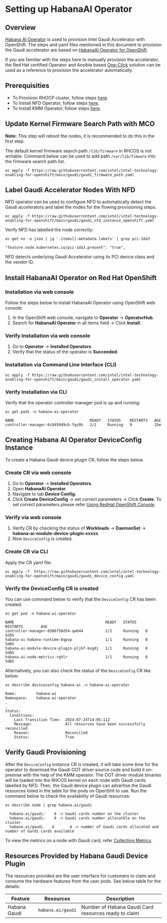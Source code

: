 # Setting up HabanaAI Operator

## Overview
[Habana AI Operator](https://catalog.redhat.com/software/container-stacks/detail/64342b3bcbfbb9a6588ce8dd) is used to provision Intel Gaudi Accelerator with OpenShift. The steps and yaml files mentioned in this document to provision the Gaudi accelerator are based on [HabanaAI Operator for OpenShift](https://docs.habana.ai/en/latest/Orchestration/HabanaAI_Operator/index.html).

If you are familiar with the steps here to manually provision the accelerator, the Red Hat certified Operator and Ansible based [One-Click](/one_click/README.md) solution can be used as a reference to provision the accelerator automatically.

## Prerequisities
- To Provision RHOCP cluster, follow steps [here](/README.md#provisioning-rhocp-cluster).
- To Install NFD Operator, follow steps [here](/nfd/README.md#install-nfd-operator).
- To Install KMM Operator, follow steps [here](/kmmo/README.md#install-kmm-operator).

## Update Kernel Firmware Search Path with MCO
**Note:** This step will reboot the nodes, it is recommended to do this in the first step.

The default kernel firmware search path `/lib/firmware` in RHCOS is not writable. Command below can be used to add path `/var/lib/fimware` into the firmware search path list.
```
oc apply -f https://raw.githubusercontent.com/intel/intel-technology-enabling-for-openshift/main/gaudi/gaudi_firmware_path.yaml
```

## Label Gaudi Accelerator Nodes With NFD
NFD operator can be used to configure NFD to automatically detect the Gaudi accelerators and label the nodes for the flowing provisioning steps.
```
oc apply -f https://raw.githubusercontent.com/intel/intel-technology-enabling-for-openshift/main/gaudi/gaudi_nfd_instance_openshift.yaml
```
Verify NFD has labelled the node correctly:
```
oc get no -o json | jq '.items[].metadata.labels' | grep pci-1da3

"feature.node.kubernetes.io/pci-1da3.present": "true",
```
NFD detects underlying Gaudi Accelerator using its PCI device class and the vendor ID.

## Install HabanaAI Operator on Red Hat OpenShift
### Installation via web console
Follow the steps below to install HabanaAI Operator using OpenShift web console:
1.	In the OpenShift web console, navigate to **Operator** -> **OperatorHub**.
2.	Search for **HabanaAI Operator** in all items field -> Click **Install**.
### Verify Installation via web console
1.	Go to **Operator** -> **Installed Operators**.
2.	Verify that the status of the operator is **Succeeded**.

### Installation via Command Line Interface (CLI)
```
oc apply -f https://raw.githubusercontent.com/intel/intel-technology-enabling-for-openshift/main/gaudi/gaudi_install_operator.yaml
```

### Verify Installation via CLI
Verify that the operator controller manager pod is up and running:
```
oc get pods -n habana-ai-operator

NAME                                  READY   STATUS    RESTARTS   AGE
controller-manager-6c8459d9cb-fqs8h   2/2     Running   0          25m
```

## Creating Habana AI Operator DeviceConfig Instance
To create a Habana Gaudi device plugin CR, follow the steps below.

### Create CR via web console
1.	Go to **Operator** -> **Installed Operators**.
2.	Open **HabanaAI Operator**.
3.	Navigate to tab **Device Config**.
4.	Click **Create DeviceConfig** -> set correct parameters -> Click **Create**. To set correct parameters please refer [Using RedHat OpenShift Console](https://docs.habana.ai/en/latest/Orchestration/HabanaAI_Operator/Deploying_HabanaAI_Operator.html#id2).

### Verify via web console
1.	Verify CR by checking the status of **Workloads** -> **DaemonSet** -> **habana-ai-module-device-plugin-xxxxx**.
2.	Now `DeviceConfig` is created.

### Create CR via CLI
Apply the CR yaml file:
```
oc apply -f  https://raw.githubusercontent.com/intel/intel-technology-enabling-for-openshift/main/gaudi/gaudi_device_config.yaml
```

### Verify the DeviceConfig CR is created
You can use command below to verify that the `DeviceConfig` CR has been created:
```
oc get pod -n habana-ai-operator

NAME                                         READY   STATUS    RESTARTS        AGE
controller-manager-6586758d54-qw644          2/2     Running   0            5d5h
habana-ai-habana-runtime-bqpvp               1/1     Running   0            5d6h
habana-ai-module-device-plugin-pljkf-kxgdj   1/1     Running   0            5d6h
habana-ai-node-metrics-rghlr                 1/1     Running   0            5d6h
```
Alternatively, you can also check the status of the `DeviceConfig` CR like below: 
```
oc describe deviceconfig habana-ai -n habana-ai-operator

Name:         habana-ai
Namespace:    habana-ai-operator
.
.
Status:
  Conditions:
    Last Transition Time:  2024-07-24T14:05:11Z
    Message:               All resources have been successfully reconciled
    Reason:                Reconciled
    Status:                True
```
## Verify Gaudi Provisioning
After the `DeviceConfig` instance CR is created, it will take some time for the operator to download the Gaudi OOT driver source code and build it on-premise with the help of the KMM operator. The OOT driver module binaries will be loaded into the RHCOS kernel on each node with Gaudi cards labelled by NFD. Then, the Gaudi device plugin can advertise the Gaudi resources listed in the table for the pods on OpenShit to use. Run the command below to check the availability of Gaudi resources:
```
oc describe node | grep habana.ai/gaudi

  habana.ai/gaudi:    8 -> Gaudi cards number on the cluster
  habana.ai/gaudi:    8 -> Gaudi cards number allocatble on the cluster
  habana.ai/gaudi    4       4 -> number of Gaudi cards allocated and number of Gardi cards available
```

To view the metrics on a node with Gaudi card, refer [Collecting Metrics](https://docs.habana.ai/en/latest/Orchestration/Prometheus_Metric_Exporter.html?highlight=metrics#collecting-metrics).

## Resources Provided by Habana Gaudi Device Plugin
The resources provided are the user interface for customers to claim and consume the hardware features from the user pods. See below table for the details:

| Feature | Resources | Description |
| ------- | --------- | ----------- |
| Habana Gaudi | `habana.ai/gaudi` | Number of Habana Gaudi Card resources ready to claim | 